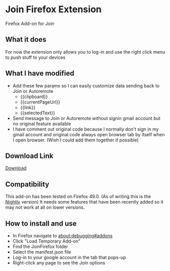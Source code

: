 # Join Firefox Extension
Firefox Add-on for Join

## What it does

For now the extension only allows you to log-in and use the right click menu to push stuff to your devices


## What I have modified
- Add these few params so I can easily customize data sending back to Join or Autoremote
    - {{clipboard}}
    - {{currentPageUrl}}
    - {{link}}
    - {{selectedText}}
- Send message to Join or Autoremote without signin gmail account but no original feature available
- I have comment out original code because I normally don't sign in my gmail account and original code always open browser tab by itself when I open browser. (Wish I could add them together if possible)

## Download Link
[Download](join_by_joaoapps.xpi)


## Compatibility

This add-on has been tested on Firefox 49.0. (As of writing this is the [Nightly](https://nightly.mozilla.org/) version)
It needs some features that have been recently added so it may not work at all on lower versions.

## How to install and use

- In Firefox navigate to [about:debugging#addons](about:debugging#addons)
- Click "Load Temporary Add-on"
- Find the JoinFirefox folder
- Select the manifest.json file
- Log-in to your google account in the tab that pops-up
- Right-click any page to see the Join options
